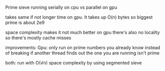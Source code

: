 Prime sieve running serially on cpu vs parallel on gpu

takes same if not longer time on gpu. It takes up O(n) bytes so biggest prime is about 2e9

space complexity makes it not much better on gpu
there's also no locality so there's mostly cache misses 

improvements:
Gpu:
only run on prime numbers you already know instead of breaking if another thread finds out the one you are running isn't prime

both:
run with O(√n) space complexity by using segmented sieve

